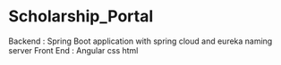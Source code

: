 # Scholarship_Portal
Backend :
Spring Boot application with spring cloud and eureka naming server
Front End :
Angular css html
